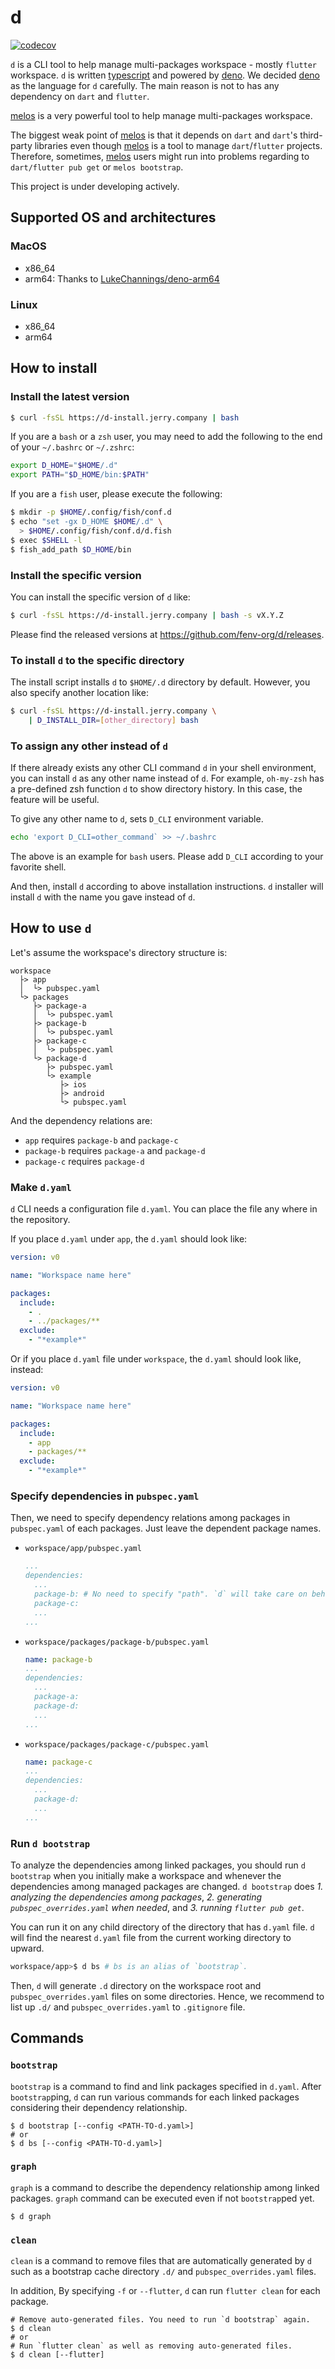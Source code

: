 # d

[![codecov][codecov-badge]][codecov-project]

`d` is a CLI tool to help manage multi-packages workspace - mostly `flutter`
workspace. `d` is written [typescript] and powered by [deno]. We decided [deno]
as the language for `d` carefully. The main reason is not to has any dependency
on `dart` and `flutter`.

[melos] is a very powerful tool to help manage multi-packages workspace.

The biggest weak point of [melos] is that it depends on `dart` and `dart`'s
third-party libraries even though [melos] is a tool to manage `dart`/`flutter`
projects. Therefore, sometimes, [melos] users might run into problems regarding
to `dart/flutter pub get` or `melos bootstrap`.

This project is under developing actively.

## Supported OS and architectures

### MacOS

- x86_64
- arm64: Thanks to
  [LukeChannings/deno-arm64](https://github.com/LukeChannings/deno-arm64)

### Linux

- x86_64
- arm64

## How to install

### Install the latest version

```sh
$ curl -fsSL https://d-install.jerry.company | bash
```

If you are a `bash` or a `zsh` user, you may need to add the following to the
end of your `~/.bashrc` or `~/.zshrc`:

```sh
export D_HOME="$HOME/.d"
export PATH="$D_HOME/bin:$PATH"
```

If you are a `fish` user, please execute the following:

```sh
$ mkdir -p $HOME/.config/fish/conf.d
$ echo "set -gx D_HOME $HOME/.d" \
  > $HOME/.config/fish/conf.d/d.fish
$ exec $SHELL -l
$ fish_add_path $D_HOME/bin
```

### Install the specific version

You can install the specific version of `d` like:

```sh
$ curl -fsSL https://d-install.jerry.company | bash -s vX.Y.Z
```

Please find the released versions at https://github.com/fenv-org/d/releases.

### To install `d` to the specific directory

The install script installs `d` to `$HOME/.d` directory by default. However, you
also specify another location like:

```sh
$ curl -fsSL https://d-install.jerry.company \
    | D_INSTALL_DIR=[other_directory] bash
```

### To assign any other instead of `d`

If there already exists any other CLI command `d` in your shell environment, you
can install `d` as any other name instead of `d`. For example, `oh-my-zsh` has a
pre-defined zsh function `d` to show directory history. In this case, the
feature will be useful.

To give any other name to `d`, sets `D_CLI` environment variable.

```bash
echo 'export D_CLI=other_command` >> ~/.bashrc
```

The above is an example for `bash` users. Please add `D_CLI` according to your
favorite shell.

And then, install `d` according to above installation instructions. `d`
installer will install `d` with the name you gave instead of `d`.

## How to use `d`

Let's assume the workspace's directory structure is:

```
workspace
  ├> app
  │  └> pubspec.yaml
  └> packages
     ├> package-a
     │  └> pubspec.yaml
     ├> package-b
     │  └> pubspec.yaml
     ├> package-c
     │  └> pubspec.yaml
     └> package-d
        ├> pubspec.yaml
        └> example
           ├> ios
           ├> android
           └> pubspec.yaml
```

And the dependency relations are:

- `app` requires `package-b` and `package-c`
- `package-b` requires `package-a` and `package-d`
- `package-c` requires `package-d`

### Make `d.yaml`

`d` CLI needs a configuration file `d.yaml`. You can place the file any where in
the repository.

If you place `d.yaml` under `app`, the `d.yaml` should look like:

```yaml
version: v0

name: "Workspace name here"

packages:
  include:
    - .
    - ../packages/**
  exclude:
    - "*example*"
```

Or if you place `d.yaml` file under `workspace`, the `d.yaml` should look like,
instead:

```yaml
version: v0

name: "Workspace name here"

packages:
  include:
    - app
    - packages/**
  exclude:
    - "*example*"
```

### Specify dependencies in `pubspec.yaml`

Then, we need to specify dependency relations among packages in `pubspec.yaml`
of each packages. Just leave the dependent package names.

- `workspace/app/pubspec.yaml`

  ```yaml
  ...
  dependencies:
    ...
    package-b: # No need to specify "path". `d` will take care on behalf of you.
    package-c:
    ...
  ...
  ```

- `workspace/packages/package-b/pubspec.yaml`
  ```yaml
  name: package-b
  ...
  dependencies:
    ...
    package-a:
    package-d:
    ...
  ...
  ```

- `workspace/packages/package-c/pubspec.yaml`
  ```yaml
  name: package-c
  ...
  dependencies:
    ...
    package-d:
    ...
  ...
  ```

### Run `d bootstrap`

To analyze the dependencies among linked packages, you should run `d bootstrap`
when you initially make a workspace and whenever the dependencies among managed
packages are changed. `d bootstrap` does _1. analyzing the dependencies among
packages_, _2. generating `pubspec_overrides.yaml` when needed_, and _3. running
`flutter pub get`_.

You can run it on any child directory of the directory that has `d.yaml` file.
`d` will find the nearest `d.yaml` file from the current working directory to
upward.

```sh
workspace/app>$ d bs # bs is an alias of `bootstrap`.
```

Then, `d` will generate `.d` directory on the workspace root and
`pubspec_overrides.yaml` files on some directories. Hence, we recommend to list
up `.d/` and `pubspec_overrides.yaml` to `.gitignore` file.

## Commands

### `bootstrap`

`bootstrap` is a command to find and link packages specified in `d.yaml`. After
`bootstrap`ping, `d` can run various commands for each linked packages
considering their dependency relationship.

```shell
$ d bootstrap [--config <PATH-TO-d.yaml>]
# or
$ d bs [--config <PATH-TO-d.yaml>]
```

### `graph`

`graph` is a command to describe the dependency relationship among linked
packages. `graph` command can be executed even if not `bootstrap`ped yet.

```shell
$ d graph
```

### `clean`

`clean` is a command to remove files that are automatically generated by `d`
such as a bootstrap cache directory `.d/` and `pubspec_overrides.yaml` files.

In addition, By specifying `-f` or `--flutter`, `d` can run `flutter clean` for
each package.

```shell
# Remove auto-generated files. You need to run `d bootstrap` again.
$ d clean 
# or
# Run `flutter clean` as well as removing auto-generated files.
$ d clean [--flutter]
```

<!-- links -->

[codecov-project]: https://codecov.io/gh/fenv-org/d
[codecov-badge]: https://codecov.io/gh/fenv-org/d/graph/badge.svg?token=2P0R4NSNCQ
[melos]: https://pub.dev/packages/melos
[deno]: https://deno.com/
[typescript]: https://www.typescriptlang.org/
